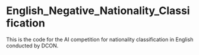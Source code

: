# English_Negative_Nationality_Classification


This is the code for the AI competition for nationality classification in English conducted by DCON.
